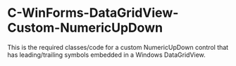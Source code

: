 # C-WinForms-DataGridView-Custom-NumericUpDown
This is the required classes/code for a custom NumericUpDown control that has leading/trailing symbols embedded in a Windows DataGridView.
